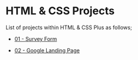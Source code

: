 # HTML & CSS Projects

List of projects within HTML & CSS Plus as follows;

- [ 01 - Survey Form](./001-survey-form/README.md)

- [ 02 - Google Landing Page](./002-google-landing-page/README.md)
